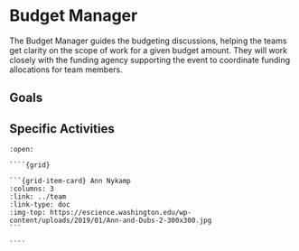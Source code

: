 # Budget Manager

The Budget Manager guides the budgeting discussions, helping the teams get clarity on the scope of work for a given budget amount. They will work closely with the funding agency supporting the event to coordinate funding allocations for team members.

## Goals

## Specific Activities


`````{dropdown} **People With Experience in this Role**
:open:

````{grid}

```{grid-item-card} Ann Nykamp
:columns: 3
:link: ../team
:link-type: doc
:img-top: https://escience.washington.edu/wp-content/uploads/2019/01/Ann-and-Dubs-2-300x300.jpg
```

````
`````
`````